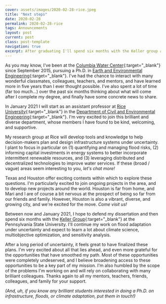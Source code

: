 ```yaml
---
cover: assets/images/2020-02-28-rice.jpeg
title: "Next steps"
date: 2020-02-28
permalink: 2020-02-28-rice
tags: Announcements
layout: post
current: post
class: post-template
navigation: true
excerpt: After graduating I'll spend six months with the Keller group at PSU, then join the Civil and Environmental Engineering faculty at Rice
---
```


As you may know, I've been at the [Columbia Water Center](https://water.columbia.edu){:target="_blank"} since September 2015, pursuing a Ph.D. in [Earth and Environmental Engineering](https://eee.columbia.edu/){:target="_blank"}.
I've had the chance to interact with many wonderful classmates, colleagues, teachers, and mentors, and have learned more in five years than I ever thought possible.
I've also spent a lot of time (far too much...) over the past six months thinking about what will come after I complete my degree, and finally have some concrete news to share.

In January 2021 I will start as an assistant professor at [Rice University](https://rice.edu/){:target="_blank"} in the [Department of Civil and Environmental Engineering](https://cee.rice.edu/){:target="_blank"}.
I'm very excited to join this brilliant and diverse department, whose members I have found to be kind, welcoming, and supportive.

My research group at Rice will develop tools and knowledge to help decision-makers plan and design infrastructure systems under uncertainty.
I plant to focus in particular on (1) quantifying and managing flood risks, (2) informing capital investments in energy systems to better incorporate intermittent renewable resources, and (3) leveraging distributed and decentralized technologies to improve water services.
If these (broad / vague) areas seem interesting to you, _let's chat more!_

Texas and Houston offer exciting contexts within which to explore these questions.
I'm particularly excited to join ongoing projects in the area, and to develop new projects around the world.
Houston is far from home, and Mari and I are of course a bit nervous at the prospect of being so far from our friends and family.
However, Houston is also a vibrant, diverse, and growing city, and we're excited for the move.
_Come visit us!_

Between now and January 2021, I hope to defend my dissertation and then spend six months with the [Keller Group](https://personal.ems.psu.edu/~kzk10/){:target="_blank"} at the Pennsylvania State University.
I'll continue my work on flood adaptation under uncertainty and expect to learn a lot about climate science, multiobjective optimization, and sensitivity analysis.

After a long period of uncertainty, it feels great to have finalized these plans.
I'm very excited about all that lies ahead, and even more grateful for the opportunities that have smoothed my path.
Most of these opportunities were completely undeserved, and I believe broadening access to these opportunities to be a key part of my mission.
I'm also humbled by the scope of the problems I'm working on and will rely on collaborating with many brilliant colleagues.
Thanks again to all my mentors, teachers, friends, colleagues, and family for your support.

_(And, uh, if you know any brilliant students interested in doing a Ph.D. on infrastructure, floods, or climate adaptation, put them in touch!)_